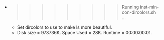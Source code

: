 * >>>>>>>>> Running inst-min-con-dircolors.sh ...
  * Set dircolors to use  to make ls more beautiful.
  * Disk size = 973736K. Space Used = 28K. Runtime = 00:00:00:01.
